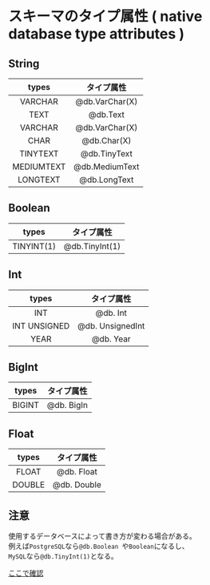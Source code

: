 # スキーマのタイプ属性 ( native database type attributes )



## String

| types	 | タイプ属性 |
| :--------: | :--------: | 
| VARCHAR |	@db.VarChar(X) |
| TEXT |	@db.Text |
|VARCHAR |	@db.VarChar(X) |
| CHAR |	@db.Char(X) |
| TINYTEXT |	@db.TinyText |
|MEDIUMTEXT	|@db.MediumText |
|LONGTEXT	|@db.LongText|

## Boolean

| types	|タイプ属性|
| :--------: | :--------: | 
| TINYINT(1) |	@db.TinyInt(1) |

## Int

| types	|タイプ属性|
| :--------: | :--------: | 
|INT	|@db. Int|
|INT UNSIGNED|	@db. UnsignedInt|
|YEAR|	@db. Year|

## BigInt

| types	|タイプ属性|
| :--------: | :--------: | 
|BIGINT|	@db. BigIn|

## Float

| types	|タイプ属性|
| :--------: | :--------: | 
|FLOAT	|@db. Float|
|DOUBLE	|@db. Double|

## 注意

使用するデータベースによって書き方が変わる場合がある。  
例えば`PostgreSQL`なら`@db.Boolean `や`Boolean`になるし、  
`MySQL`なら`@db.TinyInt(1)`となる。　

[ここで確認](https://www.prisma.io/docs/orm/reference/prisma-schema-reference#model-field-scalar-types)
